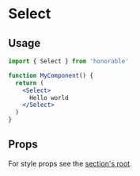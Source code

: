 # Select

## Usage

```jsx
import { Select } from 'honorable'

function MyComponent() {
  return (
    <Select>
      Hello world
    </Select>
  )
}
```

## Props

For style props see the [section's root](/components/html-tags).
